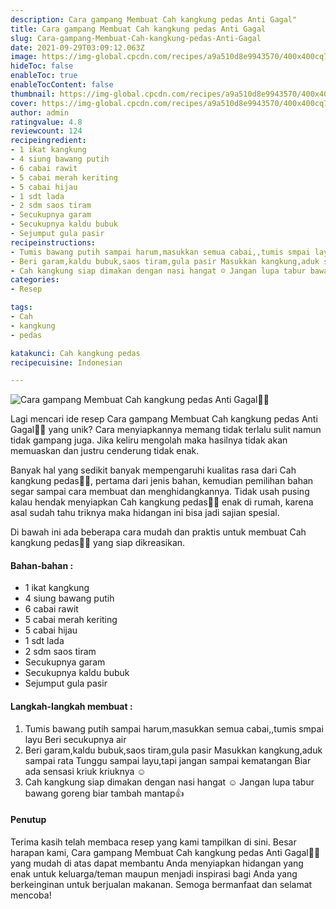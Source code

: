 ```yaml
---
description: Cara gampang Membuat Cah kangkung pedas Anti Gagal"
title: Cara gampang Membuat Cah kangkung pedas Anti Gagal
slug: Cara-gampang-Membuat-Cah-kangkung-pedas-Anti-Gagal
date: 2021-09-29T03:09:12.063Z
image: https://img-global.cpcdn.com/recipes/a9a510d8e9943570/400x400cq70/photo.jpg
hideToc: false
enableToc: true
enableTocContent: false
thumbnail: https://img-global.cpcdn.com/recipes/a9a510d8e9943570/400x400cq70/photo.jpg
cover: https://img-global.cpcdn.com/recipes/a9a510d8e9943570/400x400cq70/photo.jpg
author: admin
ratingvalue: 4.8
reviewcount: 124
recipeingredient:
- 1 ikat kangkung
- 4 siung bawang putih
- 6 cabai rawit
- 5 cabai merah keriting
- 5 cabai hijau
- 1 sdt lada
- 2 sdm saos tiram
- Secukupnya garam
- Secukupnya kaldu bubuk
- Sejumput gula pasir
recipeinstructions:
- Tumis bawang putih sampai harum,masukkan semua cabai,,tumis smpai layu Beri secukupnya air
- Beri garam,kaldu bubuk,saos tiram,gula pasir Masukkan kangkung,aduk sampai rata Tunggu sampai layu,tapi jangan sampai kematangan Biar ada sensasi kriuk kriuknya ☺️
- Cah kangkung siap dimakan dengan nasi hangat ☺️ Jangan lupa tabur bawang goreng biar tambah mantap👍
categories:
- Resep

tags:
- Cah
- kangkung
- pedas

katakunci: Cah kangkung pedas
recipecuisine: Indonesian

---
```


![Cara gampang Membuat Cah kangkung pedas Anti Gagal👩‍🍳](https://img-global.cpcdn.com/recipes/a9a510d8e9943570/400x400cq70/photo.jpg)

Lagi mencari ide resep Cara gampang Membuat Cah kangkung pedas Anti Gagal👩‍🍳 yang unik? Cara menyiapkannya memang tidak terlalu sulit namun tidak gampang juga. Jika keliru mengolah maka hasilnya tidak akan memuaskan dan justru cenderung tidak enak.

Banyak hal yang sedikit banyak mempengaruhi kualitas rasa dari Cah kangkung pedas👩‍🍳, pertama dari jenis bahan, kemudian pemilihan bahan segar sampai cara membuat dan menghidangkannya. Tidak usah pusing kalau hendak menyiapkan Cah kangkung pedas👩‍🍳 enak di rumah, karena asal sudah tahu triknya maka hidangan ini bisa jadi sajian spesial.

Di bawah ini ada beberapa cara mudah dan praktis untuk membuat Cah kangkung pedas👩‍🍳 yang siap dikreasikan.

<!--inarticleads1-->

#### Bahan-bahan :

- 1 ikat kangkung
- 4 siung bawang putih
- 6 cabai rawit
- 5 cabai merah keriting
- 5 cabai hijau
- 1 sdt lada
- 2 sdm saos tiram
- Secukupnya garam
- Secukupnya kaldu bubuk
- Sejumput gula pasir

<!--inarticleads2-->

#### Langkah-langkah membuat :

1. Tumis bawang putih sampai harum,masukkan semua cabai,,tumis smpai layu Beri secukupnya air
1. Beri garam,kaldu bubuk,saos tiram,gula pasir Masukkan kangkung,aduk sampai rata Tunggu sampai layu,tapi jangan sampai kematangan Biar ada sensasi kriuk kriuknya ☺️
1. Cah kangkung siap dimakan dengan nasi hangat ☺️ Jangan lupa tabur bawang goreng biar tambah mantap👍

#### Penutup

Terima kasih telah membaca resep yang kami tampilkan di sini. Besar harapan kami, Cara gampang Membuat Cah kangkung pedas Anti Gagal👩‍🍳 yang mudah di atas dapat membantu Anda menyiapkan hidangan yang enak untuk keluarga/teman maupun menjadi inspirasi bagi Anda yang berkeinginan untuk berjualan makanan. Semoga bermanfaat dan selamat mencoba!